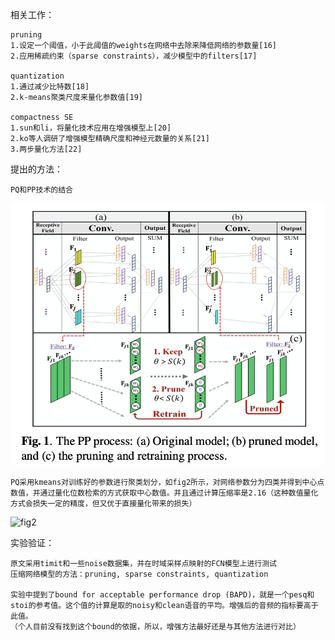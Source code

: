 
相关工作：

    pruning
    1.设定一个阈值，小于此阈值的weights在网络中去除来降低网络的参数量[16]
    2.应用稀疏约束（sparse constraints），减少模型中的filters[17]
    
    quantization
    1.通过减少比特数[18]
    2.k-means聚类尺度来量化参数值[19]
    
    compactness SE
    1.sun和li，将量化技术应用在增强模型上[20]
    2.ko等人调研了增强模型精确尺度和神经元数量的关系[21]
    3.两步量化方法[22]


提出的方法：
       
    PQ和PP技术的结合
![fig1](https://github.com/ffxz/PaperNotes/blob/master/fig/Increasing_Compactness_Of_Deep_Learning_Based_Speech_Enhancement_Models_With_Parameter_Pruning_And_Quantization_Techniques/fig1.png)

    PQ采用kmeans对训练好的参数进行聚类划分，如fig2所示，对网络参数分为四类并得到中心点数值，并通过量化位数检索的方式获取中心数值。并且通过计算压缩率是2.16（这种数值量化方式会损失一定的精度，但又优于直接量化带来的损失）
![fig2](![fig1](https://github.com/ffxz/PaperNotes/blob/master/fig/Increasing_Compactness_Of_Deep_Learning_Based_Speech_Enhancement_Models_With_Parameter_Pruning_And_Quantization_Techniques/fig2.png))
    

实验验证：
    
    原文采用timit和一些noise数据集，并在时域采样点映射的FCN模型上进行测试
    压缩网络模型的方法：pruning, sparse constraints, quantization
    
    实验中提到了bound for acceptable performance drop (BAPD)，就是一个pesq和stoi的参考值。这个值的计算是取的noisy和clean语音的平均。增强后的音频的指标要高于此值。
    （个人目前没有找到这个bound的依据，所以，增强方法最好还是与其他方法进行对比）
    
    
